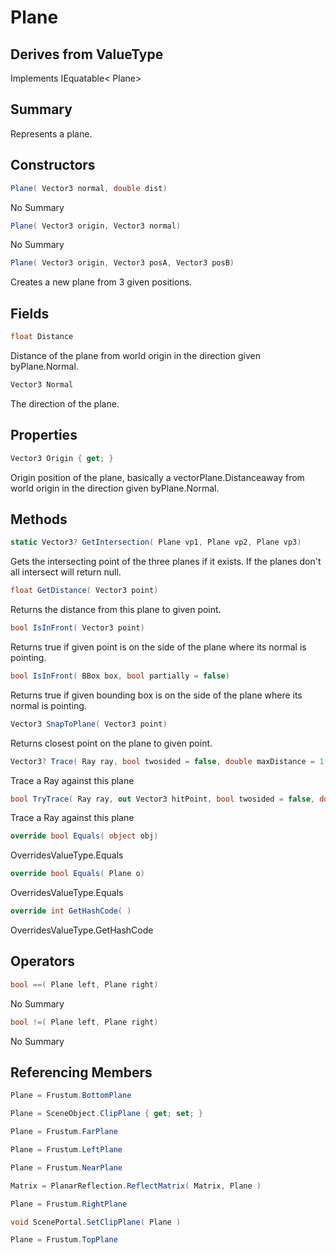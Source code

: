 # Plane

## Derives from ValueType
Implements IEquatable< Plane>

## Summary

Represents a plane.
## Constructors

```c#
Plane( Vector3 normal, double dist) 
```
No Summary
```c#
Plane( Vector3 origin, Vector3 normal) 
```
No Summary
```c#
Plane( Vector3 origin, Vector3 posA, Vector3 posB) 
```
Creates a new plane from 3 given positions.
## Fields

```c#
float Distance
```
Distance of the plane from world origin in the direction given byPlane.Normal.
```c#
Vector3 Normal
```
The direction of the plane.
## Properties

```c#
Vector3 Origin { get; } 
```
Origin position of the plane, basically a vectorPlane.Distanceaway from world origin in the direction given byPlane.Normal.
## Methods

```c#
static Vector3? GetIntersection( Plane vp1, Plane vp2, Plane vp3) 
```
Gets the intersecting point of the three planes if it exists.
If the planes don't all intersect will return null.
```c#
float GetDistance( Vector3 point) 
```
Returns the distance from this plane to given point.
```c#
bool IsInFront( Vector3 point) 
```
Returns true if given point is on the side of the plane where its normal is pointing.
```c#
bool IsInFront( BBox box, bool partially = false) 
```
Returns true if given bounding box is on the side of the plane where its normal is pointing.
```c#
Vector3 SnapToPlane( Vector3 point) 
```
Returns closest point on the plane to given point.
```c#
Vector3? Trace( Ray ray, bool twosided = false, double maxDistance = 1.7976931348623157E+308) 
```
Trace a Ray against this plane
```c#
bool TryTrace( Ray ray, out Vector3 hitPoint, bool twosided = false, double maxDistance = 1.7976931348623157E+308) 
```
Trace a Ray against this plane
```c#
override bool Equals( object obj) 
```
OverridesValueType.Equals
```c#
override bool Equals( Plane o) 
```
OverridesValueType.Equals
```c#
override int GetHashCode( ) 
```
OverridesValueType.GetHashCode
## Operators

```c#
bool ==( Plane left, Plane right) 
```
No Summary
```c#
bool !=( Plane left, Plane right) 
```
No Summary
## Referencing Members

```c#
Plane = Frustum.BottomPlane
```
```c#
Plane = SceneObject.ClipPlane { get; set; } 
```
```c#
Plane = Frustum.FarPlane
```
```c#
Plane = Frustum.LeftPlane
```
```c#
Plane = Frustum.NearPlane
```
```c#
Matrix = PlanarReflection.ReflectMatrix( Matrix, Plane ) 
```
```c#
Plane = Frustum.RightPlane
```
```c#
void ScenePortal.SetClipPlane( Plane ) 
```
```c#
Plane = Frustum.TopPlane
```
